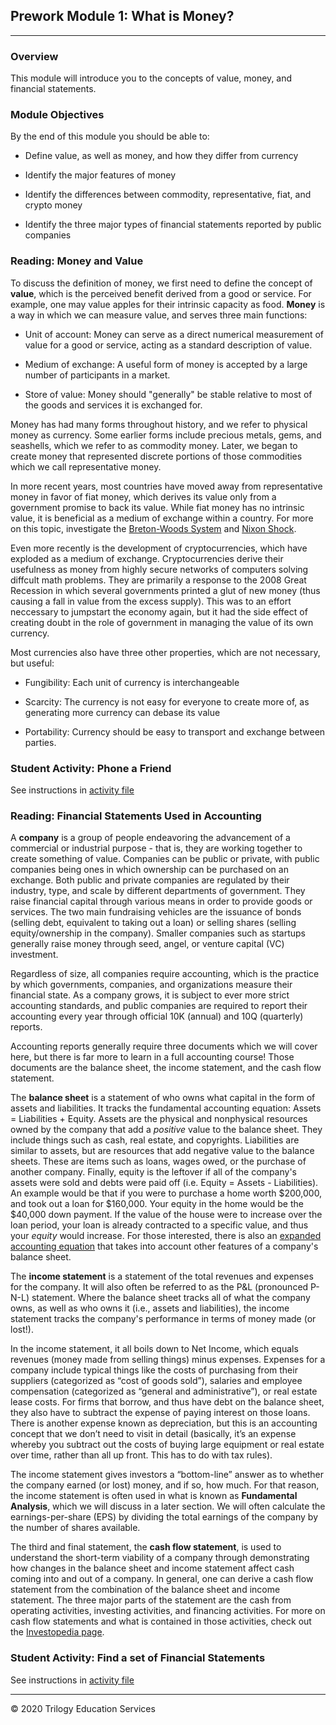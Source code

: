 ## Prework Module 1: What is Money?

---

### Overview

This module will introduce you to the concepts of value, money, and financial statements.

### Module Objectives

By the end of this module you should be able to:

* Define value, as well as money, and how they differ from currency

* Identify the major features of money

* Identify the differences between commodity, representative, fiat, and crypto money

* Identify the three major types of financial statements reported by public companies

### Reading: Money and Value

To discuss the definition of money, we first need to define the concept of **value**, which is the perceived benefit derived from a good or service. For example, one may value apples for their intrinsic capacity as food. **Money** is a way in which we can measure value, and serves three main functions:

  - Unit of account: Money can serve as a direct numerical measurement of value for a good or service, acting as a standard description of value.

  - Medium of exchange: A useful form of money is accepted by a large number of participants in a market.

  - Store of value: Money should "generally" be stable relative to most of the goods and services it is exchanged for.

Money has had many forms throughout history, and we refer to physical money as currency. Some earlier forms include precious metals, gems, and seashells, which we refer to as commodity money. Later, we began to create money that represented discrete portions of those commodities which we call representative money.

In more recent years, most countries have moved away from representative money in favor of fiat money, which derives its value only from a government promise to back its value. While fiat money has no intrinsic value, it is beneficial as a medium of exchange within a country. For more on this topic, investigate the [Breton-Woods System](https://en.wikipedia.org/wiki/Bretton_Woods_system) and [Nixon Shock](https://en.wikipedia.org/wiki/Nixon_shock).

Even more recently is the development of cryptocurrencies, which have exploded as a medium of exchange. Cryptocurrencies derive their usefulness as money from highly secure networks of computers solving diffcult math problems. They are primarily a response to the 2008 Great Recession in which several governments printed a glut of new money (thus causing a fall in value from the excess supply). This was to an effort neccessary to jumpstart the economy again, but it had the side effect of creating doubt in the role of government in managing the value of its own currency.

Most currencies also have three other properties, which are not necessary, but useful:

  - Fungibility: Each unit of currency is interchangeable

  - Scarcity: The currency is not easy for everyone to create more of, as generating more currency can debase its value

  - Portability: Currency should be easy to transport and exchange between parties.

### Student Activity: Phone a Friend

See instructions in [activity file](Activities/01-Stu_Phone_a_Friend/README.md)

### Reading: Financial Statements Used in Accounting

A **company** is a group of people endeavoring the advancement of a commercial or industrial purpose - that is, they are working together to create something of value. Companies can be public or private, with public companies being ones in which ownership can be purchased on an exchange. Both public and private companies are regulated by their industry, type, and scale by different departments of government. They raise financial capital through various means in order to provide goods or services. The two main fundraising vehicles are the issuance of bonds (selling debt, equivalent to taking out a loan) or selling shares (selling equity/ownership in the company). Smaller companies such as startups generally raise money through seed, angel, or venture capital (VC) investment.

Regardless of size, all companies require accounting, which is the practice by which governments, companies, and organizations measure their financial state. As a company grows, it is subject to ever more strict accounting standards, and public companies are required to report their accounting every year through official 10K (annual) and 10Q (quarterly) reports.

Accounting reports generally require three documents which we will cover here, but there is far more to learn in a full accounting course! Those documents are the balance sheet, the income statement, and the cash flow statement.

The **balance sheet** is a statement of who owns what capital in the form of assets and liabilities. It tracks the fundamental accounting equation: Assets = Liabilities + Equity.  Assets are the physical and nonphysical resources owned by the company that add a *positive* value to the balance sheet. They include things such as cash, real estate, and copyrights. Liabilities are similar to assets, but are resources that add negative value to the balance sheets. These are items such as loans, wages owed, or the purchase of another company. Finally, equity is the leftover if all of the company's assets were sold and debts were paid off (i.e. Equity = Assets - Liabilities). An example would be that if you were to purchase a home worth $200,000, and took out a loan for $160,000. Your equity in the home would be the $40,000 down payment. If the value of the house were to increase over the loan period, your loan is already contracted to a specific value, and thus your *equity* would increase. For those interested, there is also an [expanded accounting equation](https://www.investopedia.com/terms/e/expanded-accounting-equation.asp) that takes into account other features of a company's balance sheet.

The **income statement** is a statement of the total revenues and expenses for the company. It will also often be referred to as the P&L (pronounced P-N-L) statement. Where the balance sheet tracks all of what the company owns, as well as who owns it (i.e., assets and liabilities), the income statement tracks the company's performance in terms of money made (or lost!).

In the income statement, it all boils down to Net Income, which equals revenues (money made from selling things) minus expenses. Expenses for a company include typical things like the costs of purchasing from their suppliers (categorized as “cost of goods sold”), salaries and employee compensation (categorized as “general and administrative”), or real estate lease costs. For firms that borrow, and thus have debt on the balance sheet, they also have to subtract the expense of paying interest on those loans. There is another expense known as depreciation, but this is an accounting concept that we don’t need to visit in detail (basically, it’s an expense whereby you subtract out the costs of buying large equipment or real estate over time, rather than all up front. This has to do with tax rules).

The income statement gives investors a “bottom-line” answer as to whether the company earned (or lost) money, and if so, how much. For that reason, the income statement is often used in what is known as **Fundamental Analysis**, which we will discuss in a later section. We will often calculate the earnings-per-share (EPS) by dividing the total earnings of the company by the number of shares available.

The third and final statement, the **cash flow statement**, is used to understand the short-term viability of a company through demonstrating how changes in the balance sheet and income statement affect cash coming into and out of a company. In general, one can derive a cash flow statement from the combination of the balance sheet and income statement. The three major parts of the statement are the cash from operating activities, investing activities, and financing activities. For more on cash flow statements and what is contained in those activities, check out the [Investopedia page](https://www.investopedia.com/investing/what-is-a-cash-flow-statement/).

### Student Activity: Find a set of Financial Statements

See instructions in [activity file](Activities/02-Stu_Find_a_Statement/README.md)


---

© 2020 Trilogy Education Services
